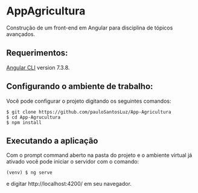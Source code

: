 AppAgricultura
===========

  Construção de um front-end em Angular para disciplina de tópicos avançados.


Requerimentos:
--------------------

[Angular CLI](https://github.com/angular/angular-cli) version 7.3.8.  

Configurando o ambiente de trabalho:
------------

Você pode configurar o projeto digitando os seguintes comandos:

    $ git clone https://github.com/pauloSantosLuz/App-Agricultura
    $ cd App-Agrucultura
    $ npm install
    
Executando a aplicação
--------------------

Com o prompt command aberto na pasta do projeto e o ambiente virtual já ativado você pode iniciar o servidor com o comando:


    (venv) $ ng serve

e digitar http://localhost:4200/ em seu navegador.
